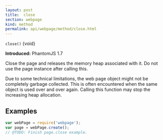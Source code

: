 ```yaml
---
layout: post
title:  close
section: webpage
kind: method
permalink: api/webpage/method/close.html
---
```


`close()` {void}

**Introduced:** PhantomJS 1.7

Close the page and releases the memory heap associated with it. Do not use the page instance after calling this.

Due to some technical limitations, the web page object might not be completely garbage collected. This is often encountered when the same object is used over and over again. Calling this function may stop the increasing heap allocation.

## Examples

```javascript
var webPage = require('webpage');
var page = webPage.create();
// @TODO: Finish page.close example.
```








